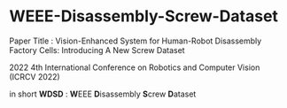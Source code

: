 # WEEE-Disassembly-Screw-Dataset
Paper Title : Vision-Enhanced System for Human-Robot Disassembly Factory Cells: Introducing A New Screw Dataset

2022 4th International Conference on Robotics and Computer Vision (ICRCV 2022)

in short **WDSD** : **W**EEE **D**isassembly **S**crew **D**ataset 
